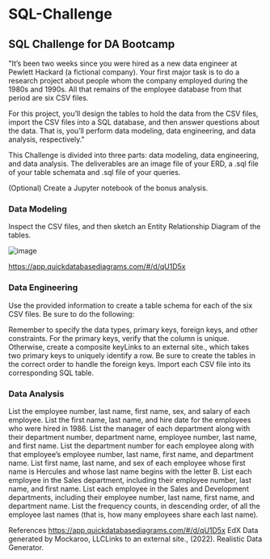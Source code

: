 # SQL-Challenge
## SQL Challenge for DA Bootcamp
"It’s been two weeks since you were hired as a new data engineer at Pewlett Hackard (a fictional company). Your first major task is to do a research project about people whom the 
company employed during the 1980s and 1990s. All that remains of the employee database from that period are six CSV files.

For this project, you’ll design the tables to hold the data from the CSV files, import the CSV files into a SQL database, and then answer questions about the data. That is, you’ll 
perform data modeling, data engineering, and data analysis, respectively."

This Challenge is divided into three parts: data modeling, data engineering, and data analysis. The deliverables are an image file of your ERD, a .sql file of your table schemata and 
.sql file of your queries.

(Optional) Create a Jupyter notebook of the bonus analysis. 

### Data Modeling
Inspect the CSV files, and then sketch an Entity Relationship Diagram of the tables.

![image](https://github.com/CJunger/sql-challenge/assets/131617662/88d8f979-3390-43b7-bb19-0afb0115aa32)

https://app.quickdatabasediagrams.com/#/d/qU1D5x

### Data Engineering
Use the provided information to create a table schema for each of the six CSV files. Be sure to do the following:

Remember to specify the data types, primary keys, foreign keys, and other constraints.
For the primary keys, verify that the column is unique. Otherwise, create a composite keyLinks to an external site., which takes two primary keys to uniquely identify a row.
Be sure to create the tables in the correct order to handle the foreign keys.
Import each CSV file into its corresponding SQL table.

### Data Analysis
List the employee number, last name, first name, sex, and salary of each employee.
List the first name, last name, and hire date for the employees who were hired in 1986.
List the manager of each department along with their department number, department name, employee number, last name, and first name.
List the department number for each employee along with that employee’s employee number, last name, first name, and department name.
List first name, last name, and sex of each employee whose first name is Hercules and whose last name begins with the letter B.
List each employee in the Sales department, including their employee number, last name, and first name.
List each employee in the Sales and Development departments, including their employee number, last name, first name, and department name.
List the frequency counts, in descending order, of all the employee last names (that is, how many employees share each last name).



References
https://app.quickdatabasediagrams.com/#/d/qU1D5x
EdX
Data generated by Mockaroo, LLCLinks to an external site., (2022). Realistic Data Generator.
